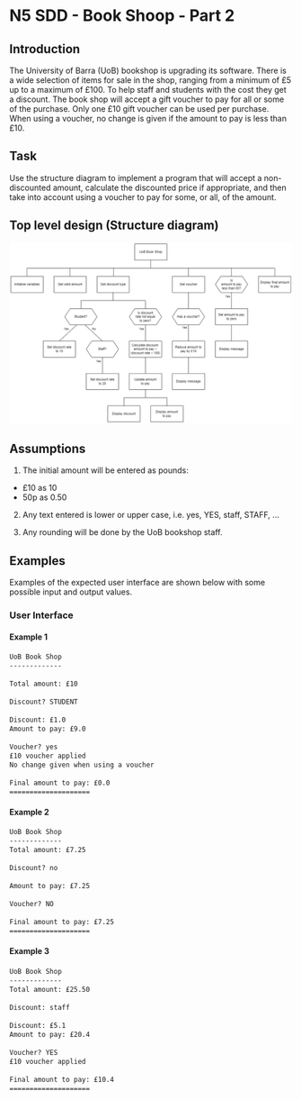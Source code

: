 # N5 SDD - Book Shoop - Part 2


## Introduction

The University of Barra (UoB) bookshop is upgrading its software.  There is a wide selection of items for sale in the shop, ranging from a minimum of £5 up to a maximum of £100.  To help staff and students with the cost they get a discount.  The book shop will accept a gift voucher to pay for all or some of the purchase.  Only one £10 gift voucher can be used per purchase.  When using a voucher, no change is given if the amount to pay is less than £10.


## Task

Use the structure diagram to implement a program that will accept a non-discounted amount, calculate the discounted price if appropriate, and then take into account using a voucher to pay for some, or all, of the amount.


## Top level design (Structure diagram)

![Structure diagram](assets/sd2.png "Structure diagram")


## Assumptions

1. The initial amount will be entered as pounds:

* £10 as 10
* 50p as 0.50

2. Any text entered is lower or upper case, i.e. yes, YES, staff, STAFF, ...

3. Any rounding will be done by the UoB bookshop staff.


## Examples

Examples of the expected user interface are shown below with some possible input and output values.


### User Interface

#### Example 1

```
UoB Book Shop
-------------

Total amount: £10

Discount? STUDENT

Discount: £1.0
Amount to pay: £9.0

Voucher? yes
£10 voucher applied
No change given when using a voucher

Final amount to pay: £0.0
====================
```

#### Example 2

```
UoB Book Shop
-------------
Total amount: £7.25

Discount? no

Amount to pay: £7.25

Voucher? NO

Final amount to pay: £7.25
====================
```

#### Example 3

```
UoB Book Shop
-------------
Total amount: £25.50

Discount: staff

Discount: £5.1
Amount to pay: £20.4

Voucher? YES
£10 voucher applied

Final amount to pay: £10.4
====================
```
